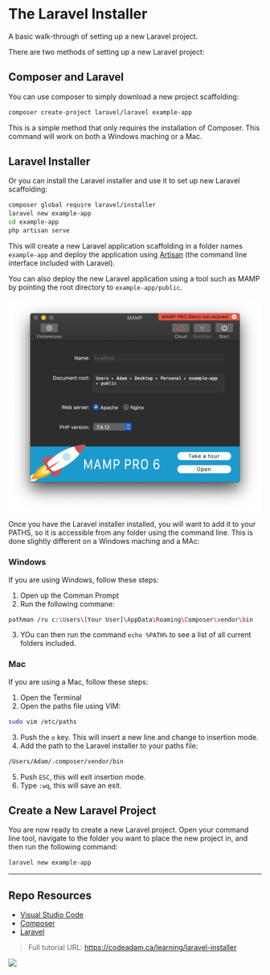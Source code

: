# The Laravel Installer

A basic walk-through of setting up a new Laravel project.

There are two methods of setting up a new Laravel project: 

## Composer and Laravel

You can use composer to simply download a new project scaffolding:

```sh
composer create-project laravel/laravel example-app
```

This is a simple method that only requires the installation of Composer. This command will work on both a Windows maching or a Mac.

## Laravel Installer

Or you can install the Laravel installer and use it to set up new Laravel scaffolding:

```sh
composer global require laravel/installer
laravel new example-app
cd example-app
php artisan serve
```

This will create a new Laravel application scaffolding in a folder names `example-app` and deploy the application using [Artisan](https://laravel.com/docs/9.x/artisan#introduction) (the command line interface included with Laravel). 

You can also deploy the new Laravel application using a tool such as MAMP by pointing the root directory to `example-app/public`.

![MAMP Settings](https://raw.githubusercontent.com/codeadamca/laravel-installer/main/mamp-root-folder.png)

Once you have the Laravel installer installed, you will want to add it to your PATHS, so it is accessible from any folder using the command line. This is done slightly different on a Windows maching and a MAc:

### Windows

If you are using Windows, follow these steps:

1. Open up the Comman Prompt
2. Run the following commane: 
 
```sh
pathman /ru c:\Users\[Your User]\AppData\Roaming\Composer\vendor\bin
```

3. YOu can then run the command `echo %PATH%` to see a list of all current folders included.

### Mac

If you are using a Mac, follow these steps:

1. Open the Terminal
2. Open the paths file using VIM: 

```sh
sudo vim /etc/paths
```

3. Push the `o` key. This will insert a new line and change to insertion mode.
4. Add the path to the Laravel installer to your paths file:

```sh
/Users/Adam/.composer/vendor/bin
```

5. Push `ESC`, this will exit insertion mode.
6. Type `:wq`, this will save an exit.

## Create a New Laravel Project

You are now ready to create a new Laravel project. Open your command line tool, navigate to the folder you want to place the new project in, and then run the following command:

```sh
laravel new example-app
```

***

## Repo Resources

* [Visual Studio Code](https://code.visualstudio.com/)
* [Composer](https://getcomposer.org/) 
* [Laravel](https://laravel.com/)

> Full tutorial URL: https://codeadam.ca/learning/laravel-installer

<a href="https://codeadam.ca">
<img src="https://codeadam.ca/images/code-block.png" width="100">
</a>

